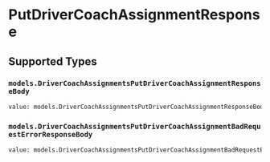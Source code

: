 # PutDriverCoachAssignmentResponse


## Supported Types

### `models.DriverCoachAssignmentsPutDriverCoachAssignmentResponseBody`

```python
value: models.DriverCoachAssignmentsPutDriverCoachAssignmentResponseBody = /* values here */
```

### `models.DriverCoachAssignmentsPutDriverCoachAssignmentBadRequestErrorResponseBody`

```python
value: models.DriverCoachAssignmentsPutDriverCoachAssignmentBadRequestErrorResponseBody = /* values here */
```

